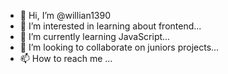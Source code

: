- 👋 Hi, I’m @willian1390
- 👀 I’m interested in learning about frontend...
- 🌱 I’m currently learning JavaScript...
- 💞️ I’m looking to collaborate on juniors projects...
- 📫 How to reach me ...

<!---
willian1390/willian1390 is a ✨ special ✨ repository because its `README.md` (this file) appears on your GitHub profile.
You can click the Preview link to take a look at your changes.
--->
